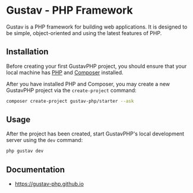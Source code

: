 # Gustav - PHP Framework

Gustav is a PHP framework for building web applications. It is designed to be simple, object-oriented and using the latest features of PHP.

## Installation

Before creating your first GustavPHP project, you should ensure that your local machine has [PHP](https://www.php.net/) and [Composer](https://getcomposer.org/) installed.

After you have installed PHP and Composer, you may create a new GustavPHP project via the `create-project` command:

```bash
composer create-project gustav-php/starter --ask
```

## Usage

After the project has been created, start GustavPHP's local development server using the `dev` command:

```bash
php gustav dev
```

## Documentation

- https://gustav-php.github.io